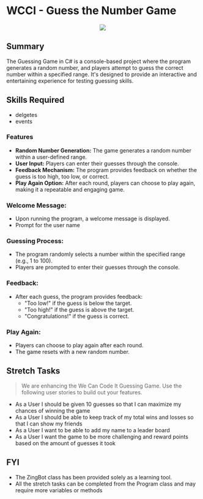 # WCCI - Guess the Number Game

<p style="text-align: center"><image src="WECANCodeIT.png" /></p>

## Summary
The Guessing Game in C# is a console-based project where the program generates a random number, and players attempt to guess the correct number within a specified range. It's designed to provide an interactive and entertaining experience for testing guessing skills.

## Skills Required
- delgetes
- events

### Features
- **Random Number Generation:** The game generates a random number within a user-defined range.
- **User Input:** Players can enter their guesses through the console.
- **Feedback Mechanism:** The program provides feedback on whether the guess is too high, too low, or correct.
- **Play Again Option:** After each round, players can choose to play again, making it a repeatable and engaging game.

### Welcome Message:
   - Upon running the program, a welcome message is displayed.
   - Prompt for the user name
### Guessing Process:
 - The program randomly selects a number within the specified range (e.g., 1 to 100).
 - Players are prompted to enter their guesses through the console.

### Feedback:
   - After each guess, the program provides feedback:
     - "Too low!" if the guess is below the target.
     - "Too high!" if the guess is above the target.
     - "Congratulations!" if the guess is correct.

### Play Again:
- Players can choose to play again after each round.
- The game resets with a new random number.

## Stretch Tasks

> We are enhancing the We Can Code It Guessing Game. Use the following user stories to build out your features.

- As a User I should be given 10 guesses so that I can maximize my chances of winning the game
- As a User I should be able to keep track of my total wins and losses so that I can show my friends
- As a User I want to be able to add my name to a leader board
- As a User I want the game to be more challenging and reward points based on the amount of guesses it took

## FYI

- The ZingBot class has been provided solely as a learning tool.
- All the stretch tasks can be completed from the Program class and may require more variables or methods